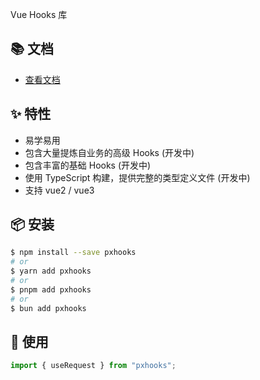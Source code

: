 Vue Hooks 库

## 📚 文档

- [查看文档](https://l1114.github.io/vueHooks-docs/)

## ✨ 特性

- 易学易用
- 包含大量提炼自业务的高级 Hooks (开发中)
- 包含丰富的基础 Hooks (开发中)
- 使用 TypeScript 构建，提供完整的类型定义文件 (开发中)
- 支持 vue2 / vue3

## 📦 安装

```bash
$ npm install --save pxhooks
# or
$ yarn add pxhooks
# or
$ pnpm add pxhooks
# or
$ bun add pxhooks
```

## 🔨 使用

```js
import { useRequest } from "pxhooks";
```

